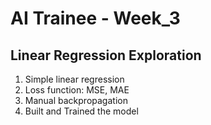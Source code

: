 # AI Trainee - Week_3

## Linear Regression Exploration

1. Simple linear regression
2. Loss function: MSE, MAE
3. Manual backpropagation
4. Built and Trained the model
